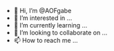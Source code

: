 - 👋 Hi, I’m @AOFgabe
- 👀 I’m interested in ...
- 🌱 I’m currently learning ...
- 💞️ I’m looking to collaborate on ...
- 📫 How to reach me ...

<!---
AOFgabe/AOFgabe is a ✨ special ✨ repository because its `README.md` (this file) appears on your GitHub profile.
You can click the Preview link to take a look at your changes.
--->
